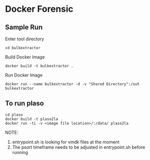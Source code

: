 # Docker Forensic

## Sample Run

Enter tool directory

```
cd bulkextractor
```

Build Docker Image

```
docker build -t bulkextractor .
```

Run Docker Image

```
docker run --name bulkextractor -d -v "Shared Directory":/out bulkextractor
```

## To run plaso
```
cd plaso
docker build -t plaso2la .
docker run -ti -v <image file location>/:/data/ plaso2la
```
NOTE:
1. entrypoint.sh is looking for vmdk files at the moment
2. The psort timeframe needs to be adjusted in entrypoint.sh before running
